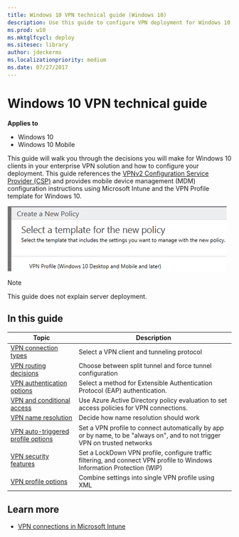 ```yaml
---
title: Windows 10 VPN technical guide (Windows 10)
description: Use this guide to configure VPN deployment for Windows 10.
ms.prod: w10
ms.mktglfcycl: deploy
ms.sitesec: library
author: jdeckerms
ms.localizationpriority: medium
ms.date: 07/27/2017
---
```


# Windows 10 VPN technical guide


**Applies to**

- Windows 10
- Windows 10 Mobile

This guide will walk you through the decisions you will make for Windows 10 clients in your enterprise VPN solution and how to configure your deployment. This guide references the [VPNv2 Configuration Service Provider (CSP)](https://msdn.microsoft.com/library/windows/hardware/dn914776.aspx) and provides mobile device management (MDM) configuration instructions using Microsoft Intune and the VPN Profile template for Windows 10.

![Intune VPN policy template](images/vpn-intune-policy.png)

>[!NOTE]
>This guide does not explain server deployment.  

## In this guide

| Topic | Description  |
| --- | --- |
| [VPN connection types](vpn-connection-type.md) | Select a VPN client and tunneling protocol |
| [VPN routing decisions](vpn-routing.md)  | Choose between split tunnel and force tunnel configuration |
| [VPN authentication options](vpn-authentication.md)  | Select a method for Extensible Authentication Protocol (EAP) authentication. |
| [VPN and conditional access](vpn-conditional-access.md)  | Use Azure Active Directory policy evaluation to set access policies for VPN connections. |
| [VPN name resolution](vpn-name-resolution.md)  | Decide how name resolution should work |
| [VPN auto-triggered profile options](vpn-auto-trigger-profile.md)  | Set a VPN profile to connect automatically by app or by name, to be "always on", and to not trigger VPN on trusted networks |
| [VPN security features](vpn-security-features.md)  | Set a LockDown VPN profile, configure traffic filtering, and connect VPN profile to Windows Information Protection (WIP) |
| [VPN profile options](vpn-profile-options.md)  | Combine settings into single VPN profile using XML |


## Learn more

- [VPN connections in Microsoft Intune](https://docs.microsoft.com/intune/deploy-use/vpn-connections-in-microsoft-intune)




